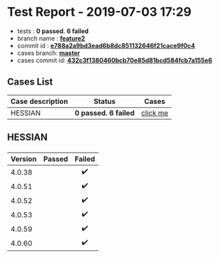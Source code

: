 # Test Report - 2019-07-03 17:29

- tests  : **0 passed**. **6 failed**
- branch name : **[feature2](https://github.com/apache/incubator-skywalking/tree/feature2)**
- commit id : **[e788a2a9bd3ead6b8dc851132646f21cace9f0c4](https://github.com/apache/incubator-skywalking/commit/e788a2a9bd3ead6b8dc851132646f21cace9f0c4)**
- cases branch: **[master](https://github.com/SkywalkingTest/skywalking-autotest-scenarios/tree/master)**
- cases commit id: **[432c3f1380460bcb70e85d81bcd584fcb7a155e6](https://github.com/SkywalkingTest/skywalking-autotest-scenarios/commit/432c3f1380460bcb70e85d81bcd584fcb7a155e6)**

## Cases List

| Case description | Status | Cases|
|:-----|:-----:|:-----:|
|HESSIAN| **0 passed. 6 failed**| [click me](#hessian) |

## HESSIAN

### 
|  Version     | Passed | Failed|
|:------------- |:-------:|:-----:|
| 4.0.38  | |:heavy_check_mark:|
| 4.0.51  | |:heavy_check_mark:|
| 4.0.52  | |:heavy_check_mark:|
| 4.0.53  | |:heavy_check_mark:|
| 4.0.59  | |:heavy_check_mark:|
| 4.0.60  | |:heavy_check_mark:|

